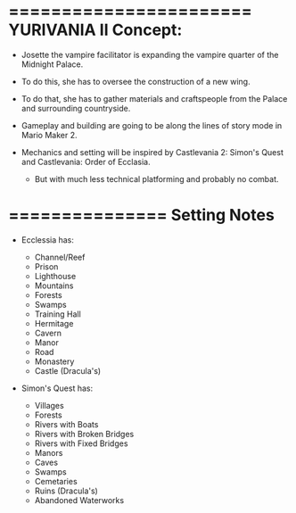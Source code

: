 =======================
 YURIVANIA II Concept:
=======================

- Josette the vampire facilitator is expanding the vampire quarter of the Midnight Palace.
- To do this, she has to oversee the construction of a new wing.
- To do that, she has to gather materials and craftspeople from the Palace and surrounding countryside.

- Gameplay and building are going to be along the lines of story mode in Mario Maker 2.
- Mechanics and setting will be inspired by Castlevania 2: Simon's Quest and Castlevania: Order of Ecclasia.
    - But with much less technical platforming and probably no combat.

===============
 Setting Notes
===============

- Ecclessia has:
    - Channel/Reef
    - Prison
    - Lighthouse
    - Mountains
    - Forests
    - Swamps
    - Training Hall
    - Hermitage
    - Cavern
    - Manor
    - Road
    - Monastery
    - Castle (Dracula's)

- Simon's Quest has:
    - Villages
    - Forests
    - Rivers with Boats
    - Rivers with Broken Bridges 
    - Rivers with Fixed Bridges
    - Manors
    - Caves
    - Swamps
    - Cemetaries
    - Ruins (Dracula's)
    - Abandoned Waterworks
